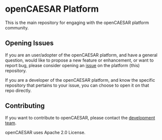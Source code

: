 # openCAESAR Platform

This is the main repository for engaging with the openCAESAR platform community.

## Opening Issues

If you are an user/adopter of the openCAESAR platform, and have a general question, would like to propose a new feature or enhancement, or want to report bug, please consider opening an [issue](https://github.com/opencaesar/platform/issues) on the platform (this) repository.

If you are a developer of the openCAESAR platform, and know the specific repository that pertains to your issue, you can choose to open it on that repo directly.

## Contributing

If you want to contribute to openCAESAR, please contact the [development team](https://www.opencaesar.io/contributors/).

openCAESAR uses Apache 2.0 License.

